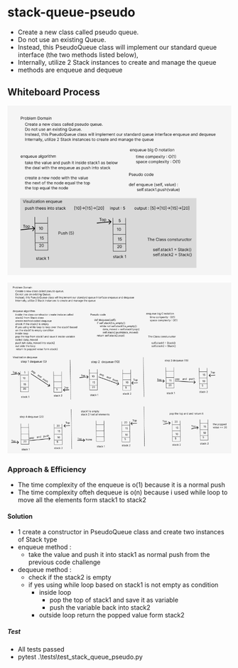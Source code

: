 # stack-queue-pseudo
- Create a new class called pseudo queue.
- Do not use an existing Queue.
- Instead, this PseudoQueue class will implement our standard queue interface (the two methods listed below),
- Internally, utilize 2 Stack instances to create and manage the queue
- methods are enqueue and dequeue
## Whiteboard Process


![enqueue method](enqeue_as_push.png)


![dequeue method](deqeue_as_pop.png)


### Approach & Efficiency
- The time complexity of the enqueue is o(1) because it is a normal push
- The time complexity ofteh dequeue is o(n) because i used while loop to move all the elements form stack1 to stack2
#### Solution
- 1 create a constructor in PseudoQueue class and create two instances of Stack type 
- enqueue method : 
  - take the value and push it into stack1 as normal push from the previous code challenge
- dequeue method : 
  - check if the stack2 is empty 
  - if yes using while loop based on stack1 is not empty as condition
    - inside loop 
      - pop the top of stack1 and save it as variable
      - push the variable back into stack2
    - outside loop return the popped value form stack2
##### Test 
- All tests passed 
- pytest .\tests\test_stack_queue_pseudo.py


